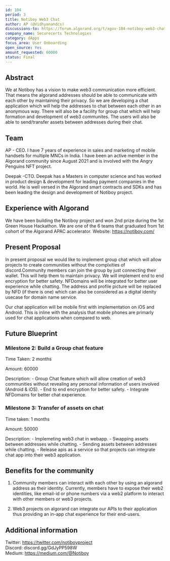 ```yaml
---
id: 104
period: 3
title: Notiboy Web3 Chat
author: AP (@Vidhyanandcs)
discussions-to: https://forum.algorand.org/t/xgov-104-notiboy-web3-chat-milestone-2/10809
company_name: Securecerts Technologies
category: dApps
focus_area: User Onboarding
open_source: Yes
amount_requested: 60000
status: Final
---
```


## Abstract
We at Notiboy has a vision to make web3 communication more efficient. That means the algorand addresses should be able to communicate with each other by maintaining their privacy. So we are developing a chat application which will help the addresses to chat between each other in an anonymous way. There will also be a facility for group chat which will help formation and development of web3 communites. The users will also be able to send/transfer assets between addresses during their chat.

## Team
AP - CEO. I have 7 years of experience in sales and marketing of mobile handsets for multiple MNCs in India. I have been an active member in the Algorand community since August 2021 and is involved with the Angry Penguins NFT project.

Deepak -CTO. Deepak has a Masters in computer science and has worked in product design & development for leading payment companies in the world. He is well versed in the Algorand smart contracts and SDKs and has been leading the design and development of Notiboy project.

## Experience with Algorand
We have been building the Notiboy project and won 2nd prize during the 1st Green House Hackathon. We are one of the 6 teams that graduated from 1st cohort of the Algorand APAC accelerator.
Website: https://notiboy.com/

## Present Proposal
In present proposal we would like to implement group chat which will allow projects to create communities without the complxities of discord.Community members can join the group by just connecting their wallet. This will help them to maintain privacy. We will implement end to end encryption for better safety. 
NFDomains will be integrated for better user experience while chatting. The address and profile picture will be replaced by NFD (if there is one) which can also be considered as a digital idenity usecase for domain name service.

Our chat application will be mobile first with implementation on iOS and Android. This is inline with the analysis that mobile phones are primarly used for chat applications when compared to web.

## Future Blueprint

### Milestone 2: Build a Group chat feature
Time Taken: 2 months

Amount: 60000

Description:
    - Group Chat feature which will allow creation of web3 communities without revealing any personal information of users involved (Android & iOS).
    - End to end encryption for better safety.
    - Integrate NFDomains for better chat experience.

### Milestone 3: Transfer of assets on chat
Time taken: 1 months

Amount: 50000

Description:
    - Implemeting web3 chat in webapp.
    - Swapping assets between addresses while chatting.
    - Sending assets between addresses while chatting.
    - Release apis as a service so that projects can integrate chat app into their web3 application.


## Benefits for the community
1) Community members can interact with each other by using an algorand address as their identity. Currently, members have to expose their web2 identities, like email-id or phone numbers via a web2 platform to interact with other members or web3 projects.

2) Web3 projects on algorand can integrate our APIs to their application thus providing an in-app chat experience for 
their end-users.

## Additional information
Twitter: https://twitter.com/notiboyproject <br>
Discord: discord.gg/GdJyPP598W <br>
Medium: https://medium.com/@Notiboy
